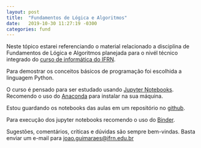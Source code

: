 ```yaml
---
layout: post
title:  "Fundamentos de Lógica e Algoritmos"
date:   2019-10-30 11:27:19 -0300
categories: fund
---
```


Neste tópico estarei referenciando o material relacionado a disciplina de Fundamentos de Lógica e Algoritmos planejada para o nivél técnico integrado do [curso de informática do IFRN](http://portal.ifrn.edu.br/campus/ensino/cursos/cursos-tecnicos-de-nivel-medio/tecnico-integrado/tecnico-em-informatica/view). 


Para demostrar os conceitos básicos de programação foi escolhida a linguagem Python.

O curso é pensado para ser estudado usando [Jupyter Notebooks](https://jupyter.org/). Recomendo o uso do [Anaconda](https://repo.anaconda.com/archive/Anaconda3-2019.10-Windows-x86_64.exe) para instalar na sua máquina. 

Estou guardando os notebooks das aulas em um repositório no [github](https://github.com/jp-guimaraes/intro_python).

Para execução dos jupyter notebooks recomendo o uso do [Binder](http://mybinder.org). 

Sugestões, comentários, críticas e dúvidas são sempre bem-vindas. Basta enviar um e-mail para <joao.guimaraes@ifrn.edu.br>


